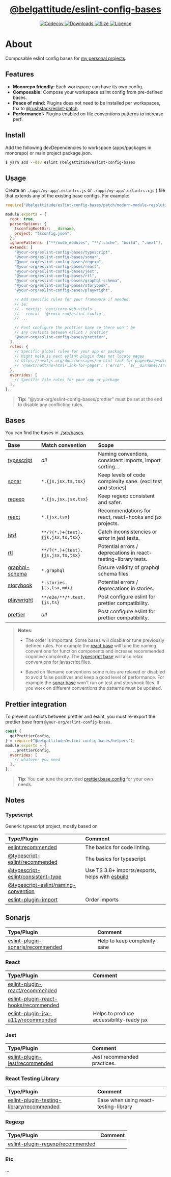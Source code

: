 <p align="center">
  <a href="https://github.com/belgattitude/shared-dx/tree/main/packages/eslint-config-bases">
    <h1 align="center">@belgattitude/eslint-config-bases</h1>
  </a>
</p>

<p align="center">
  <a aria-label="Version" href="https://npm.im/@belgattitude/eslint-config-bases">
    <img alt="Codecov" src="https://img.shields.io/npm/v/@belgattitude/eslint-config-bases.svg?style=for-the-badge&labelColor=000000" />
  </a>
  <a aria-label="Downloads" href="https://npm.im/@belgattitude/eslint-config-bases">
    <img alt="Downloads" src="https://img.shields.io/npm/dy/@belgattitude/eslint-config-bases?style=for-the-badge&labelColor=000000" />
  </a>
  <a aria-label="Size" href="https://bundlephobia.com/result?p=@belgattitude/eslint-config-bases">
    <img alt="Size" src="https://img.shields.io/bundlephobia/minzip/@belgattitude/eslint-config-bases?label=MinGZIP&style=for-the-badge&labelColor=000000" />
  </a>
  <a aria-label="Licence" href="https://github.com/belgattitude/shared-dx/blob/main/LICENSE">
    <img alt="Licence" src="https://img.shields.io/npm/l/@belgattitude/eslint-config-bases?style=for-the-badge&labelColor=000000" />
  </a>
</p>



# About

Composable eslint config bases for [my personal projects](https://github.com/belgattitude).

## Features

- **Monorepo friendly:** Each workspace can have its own config.
- **Composable:** Compose your workspace eslint config from pre-defined bases.
- **Peace of mind:** Plugins does not need to be installed per workspaces, thx to [@rushstack/eslint-patch](https://www.npmjs.com/package/@rushstack/eslint-patch).
- **Performance!:** Plugins enabled on file conventions patterns to increase perf.

## Install

Add the following devDependencies to workspace (apps/packages in monorepo) or main project package.json.

```bash
$ yarn add --dev eslint @belgattitude/eslint-config-bases
```

## Usage

Create an `./apps/my-app/.eslintrc.js` or `./apps/my-app/.eslintrc.cjs` )
file that extends any of the existing base configs. For example:

```javascript
require("@belgattitude/eslint-config-bases/patch/modern-module-resolution");

module.exports = {
  root: true,
  parserOptions: {
    tsconfigRootDir: __dirname,
    project: "tsconfig.json",
  },
  ignorePatterns: ["**/node_modules", "**/.cache", "build", ".next"],
  extends: [
    "@your-org/eslint-config-bases/typescript",
    "@your-org/eslint-config-bases/sonar",
    "@your-org/eslint-config-bases/regexp",
    "@your-org/eslint-config-bases/react",
    "@your-org/eslint-config-bases/jest",
    "@your-org/eslint-config-bases/rtl",
    "@your-org/eslint-config-bases/graphql-schema",
    "@your-org/eslint-config-bases/storybook",
    "@your-org/eslint-config-bases/playwright",

    // Add specific rules for your framework if needed.
    // ie:
    // - nextjs: 'next/core-web-vitals',
    // - remix:  '@remix-run/eslint-config',
    // ...

    // Post configure the prettier base so there won't be
    // any conficts between eslint / prettier
    "@your-org/eslint-config-bases/prettier",
  ],
  rules: {
    // Specific global rules for your app or package
    // Might help is next eslint plugin does not locate pages
    // https://nextjs.org/docs/messages/no-html-link-for-pages#pagesdir
    // '@next/next/no-html-link-for-pages': ['error', `${__dirname}/src/pages`],
  },
  overrides: [
    // Specific file rules for your app or package
  ],
};
```

> **Tip:** "@your-org/eslint-config-bases/prettier" must be set at the end to disable any
> conflicting rules.

## Bases

You can find the bases in [./src/bases](./src/bases).

| Base                                            | Match convention                  | Scope                                                           |
| :---------------------------------------------- | :-------------------------------- | :-------------------------------------------------------------- |
| [typescript](./src/bases/typescript.js)         | _all_                             | Naming conventions, consistent imports, import sorting...       |
| [sonar](./src/bases/sonar.js)                   | `*.{js,jsx,ts,tsx}`               | Keep levels of code complexity sane. (excl test and stories)    |
| [regexp](./src/bases/regexp.js)                 | `*.{js,jsx,jsx,tsx}`              | Keep regexp consistent and safer.                               |
| [react](./src/bases/react.js)                   | `*.{jsx,tsx}`                     | Recommendations for react, react-hooks and jsx projects.        |
| [jest](./src/bases/jest.js)                     | `**/?(*.)+(test).{js,jsx,ts,tsx}` | Catch inconsistencies or error in jest tests.                   |
| [rtl](./src/bases/rtl.js)                       | `**/?(*.)+(test).{js,jsx,ts,tsx}` | Potential errors / deprecations in react-testing-library tests. |
| [graphql-schema](./src/bases/graphql-schema.js) | `*.graphql`                       | Ensure validity of graphql schema files.                        |
| [storybook](./src/bases/storybook.js)           | `*.stories.{ts,tsx,mdx}`          | Potential errors / deprecations in stories.                     |
| [playwright](./src/bases/playwright.js)         | `**/e2e/**/*.test.{js,ts}`        | Post configure eslint for prettier compatibility.               |
| [prettier](./src/bases/prettier.js)             | _all_                             | Post configure eslint for prettier compatibility.               |

> **Notes**:
>
> - The order is important. Some bases will disable or tune previously defined
>   rules. For example the [react base](./src/bases/react.js) will tune the naming conventions
>   for function components and increase recommended cognitive complexity. The [typescript base](./src/bases/typescript.js)
>   will also relax conventions for javascript files.
>
> - Based on filename conventions some rules are relaxed or disabled to avoid false positives and
>   keep a good level of performance. For example the [sonar base](./src/bases/sonar.js) won't run on
>   test and storybook files. If you work on different conventions the patterns must be updated.

## Prettier integration

To prevent conflicts between prettier and eslint, you must re-export the prettier base from `@your-org/eslint-config-bases`.

```javascript
const {
  getPrettierConfig,
} = require("@belgattitude/eslint-config-bases/helpers");
module.exports = {
  ...prettierConfig,
  overrides: [
    // whatever you need
  ],
};
```

> **Tip**: You can tune the provided [prettier.base.config](./src/prettier.base.config.js) for your own needs.

## Notes

### Typescript

Generic typescript project, mostly based on

| Type/Plugin                                                                                      | Comment                                                                      |
| :----------------------------------------------------------------------------------------------- | :--------------------------------------------------------------------------- |
| [eslint:recommended](https://eslint.org/docs/rules/)                                             | The basics for code linting.                                                 |
| [@typescript-eslint/recommended](https://typescript-eslint.io/rules/)                            | The basics for typescript.                                                   |
| [@typescript-eslint/consistent-type](https://typescript-eslint.io/rules/consistent-type-imports) | Use TS 3.8+ imports/exports, helps with [esbuild](https://esbuild.github.io) |
| [@typescript-eslint/naming-convention](https://typescript-eslint.io/rules/naming-convention)     |                                                                              |
| [eslint-plugin-import](https://github.com/import-js/eslint-plugin-import)                        | Order imports                                                                |

## Sonarjs

| Type/Plugin                                                                               | Comment                      |
| :---------------------------------------------------------------------------------------- | :--------------------------- |
| [eslint-plugin-sonarjs/recommended](https://github.com/SonarSource/eslint-plugin-sonarjs) | Help to keep complexity sane |

### React

| Type/Plugin                                                                                                             | Comment                                  |
| :---------------------------------------------------------------------------------------------------------------------- | :--------------------------------------- |
| [eslint-plugin-react/recommended](https://github.com/yannickcr/eslint-plugin-react)                                     |                                          |
| [eslint-plugin-react-hooks/recommended](https://github.com/facebook/react/tree/main/packages/eslint-plugin-react-hooks) |                                          |
| [eslint-plugin-jsx-a11y/recommended](https://github.com/jsx-eslint/eslint-plugin-jsx-a11y)                              | Helps to produce accessibility-ready jsx |

### Jest

| Type/Plugin                                                                            | Comment                     |
| :------------------------------------------------------------------------------------- | :-------------------------- |
| [eslint-plugin-jest/recommended](https://github.com/jest-community/eslint-plugin-jest) | Jest recommended practices. |

### React Testing Library

| Type/Plugin                                                                                                   | Comment                               |
| :------------------------------------------------------------------------------------------------------------ | :------------------------------------ |
| [eslint-plugin-testing-library/recommended](https://github.com/testing-library/eslint-plugin-testing-library) | Ease when using react-testing-library |

### Regexp

| Type/Plugin                                                                           | Comment |
| :------------------------------------------------------------------------------------ | :------ |
| [eslint-plugin-regexp/recommended](https://github.com/ota-meshi/eslint-plugin-regexp) |         |

### Etc

...
